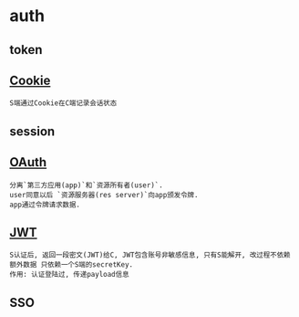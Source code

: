 # auth

## token

## [Cookie](cookie.md)

    S端通过Cookie在C端记录会话状态

## session

## [OAuth](oauth.md)

    分离`第三方应用(app)`和`资源所有者(user)`.
    user同意以后 `资源服务器(res server)`向app颁发令牌.
    app通过令牌请求数据.

## [JWT](JWT.md)

    S认证后, 返回一段密文(JWT)给C, JWT包含账号非敏感信息, 只有S能解开, 改过程不依赖额外数据 只依赖一个S端的secretKey.
    作用: 认证登陆过, 传递payload信息

## SSO